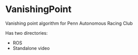 # VanishingPoint
Vanishing point algorithm for Penn Autonomous Racing Club

Has two directories: </br>
- ROS
- Standalone video 
